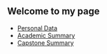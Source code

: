 ## Welcome to my page

* [Personal Data](personal_data.md)
* [Academic Summary](academic_summary.md)
* [Capstone Summary](capstone_summary.md)
